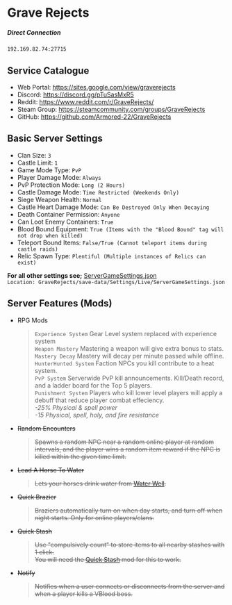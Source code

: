 # Grave Rejects 

##### Direct Connection 
```
192.169.82.74:27715
```
## Service Catalogue 

* Web Portal: https://sites.google.com/view/graverejects 
* Discord: https://discord.gg/pTuSasMxR5
* Reddit: https://www.reddit.com/r/GraveRejects/
* Steam Group: https://steamcommunity.com/groups/GraveRejects
* GitHub: https://github.com/Armored-22/GraveRejects

## Basic Server Settings
* Clan Size: `3`
* Castle Limit: `1`
* Game Mode Type: `PvP`
* Player Damage Mode: `Always`
* PvP Protection Mode: `Long (2 Hours)`
* Castle Damage Mode: `Time Restricted (Weekends Only)`
* Siege Weapon Health: `Normal`
* Castle Heart Damage Mode: `Can Be Destroyed Only When Decaying`
* Death Container Permission: `Anyone`
* Can Loot Enemy Containers: `True`
* Blood Bound Equipment: `True (Items with the "Blood Bound" tag will not drop when killed)`
* Teleport Bound Items: `False/True (Cannot teleport items during castle raids)`
* Relic Spawn Type: `Plentiful (Multiple instances of Relics can exist)`

**For all other settings see;** [ServerGameSettings.json](save-data/Settings/Live/ServerGameSettings.json) <br>
`Location: GraveRejects/save-data/Settings/Live/ServerGameSettings.json`

## Server Features (Mods)
* RPG Mods
    > `Experience System` Gear Level system replaced with experience system <br>
    > `Weapon Mastery` Mastering a weapon will give extra bonus to stats. <br>
    > `Mastery Decay` Mastery will decay per minute passed while offline. <br>
    > `HunterHunted System` Faction NPCs you kill contribute to a heat system. <br>
    > `PvP System` Serverwide PvP kill announcements. Kill/Death record, and a ladder board for the Top 5 players. <br>
    > `Punishment System` Players who kill lower level players will apply a debuff that reduce player combat effeciency. <br>
*-25% Physical & spell power* <br>
*-15 Physical, spell, holy, and fire resistance*
* ~~Random Encounters~~
    > ~~Spawns a random NPC near a random online player at random intervals, and the player wins a random item reward if the NPC is killed within the given time limit.~~
* ~~Lead A Horse To Water~~
    > ~~Lets your horses drink water from [Water Well](https://gaming.tools/v-rising/blueprints/tm_liquidstation_water_well01).~~
* ~~Quick Brazier~~
    > ~~Braziers automatically turn on when day starts, and turn off when night starts. Only for online players/clans.~~
* ~~Quick Stash~~
    > ~~Use "compulsively count" to store items to all nearby stashes with 1 click. <br>~~
    > ~~You will need the [Quick Stash](https://v-rising.thunderstore.io/package/Elmegaard/QuickStash/) mod for this to work.~~
* ~~Notify~~
    > ~~Notifies when a user connects or disconnects from the server and when a player kills a VBlood boss.~~




